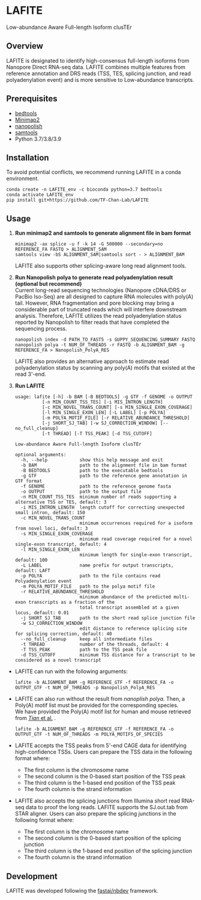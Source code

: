 LAFITE
======

Low-abundance Aware Full-length Isoform clusTEr

Overview
--------
LAFITE is designated to identify high-consensus full-length isoforms from Nanopore Direct RNA-seq data. LAFITE combines multiple features from reference annotation and DRS reads (TSS, TES, splicing junction, and read polyadenylation event) and is more sensitive to Low-abundance transcripts.



Prerequisites
-------------
* [bedtools](https://github.com/arq5x/bedtools2)
* [Minimap2](https://github.com/lh3/minimap2)
* [nanopolish](https://github.com/jts/nanopolish)
* [samtools](http://www.htslib.org)
* Python 3.7/3.8/3.9

Installation
------------
To avoid potential conflicts, we recommend running LAFITE in a conda environment.
```
conda create -n LAFITE_env -c bioconda python=3.7 bedtools
conda activate LAFITE_env
pip install git+https://github.com/TF-Chan-Lab/LAFITE
```

Usage
-----
1. **Run minimap2 and samtools to generate alignment file in bam format**
	```
	minimap2 -ax splice -u f -k 14 -G 500000 --secondary=no REFERENCE_FA FASTQ > ALIGNMENT_SAM
	samtools view -bS ALIGNMENT_SAM|samtools sort - > ALIGNMENT_BAM
	```
	LAFITE also supports other splicing-aware long read alignment tools.
2. **Run Nanopolish polya to generate read polyadenylation result (optional but recommend)**  
Current long-read sequencing technologies (Nanopore cDNA/DRS or PacBio Iso-Seq) are all designed to capture RNA molecules with poly(A) tail. However, RNA fragmentation and pore blocking may bring a considerable part of truncated reads which will interfere downstream analysis. Therefore, LAFITE utilizes the read polyadenylation status reported by Nanopolish to filter reads that have completed the sequencing process.  

   ```
   nanopolish index -d PATH_TO_FAST5 -s GUPPY_SEQUENCING_SUMMARY FASTQ
   nanopolish polya -t NUM_OF_THREADS -r FASTQ -b ALIGNMENT_BAM -g REFERENCE_FA > Nanopolish_PolyA_RES
   ```
	LAFITE also provides an alternative approach to estimate read polyadenylation status by scanning any poly(A) motifs that existed at the read 3'-end.  

1. **Run LAFITE**  
	```
	usage: lafite [-h] -b BAM [-B BEDTOOLS] -g GTF -f GENOME -o OUTPUT
              [-n MIN_COUNT_TSS_TES] [-i MIS_INTRON_LENGTH]
              [-c MIN_NOVEL_TRANS_COUNT] [-s MIN_SINGLE_EXON_COVERAGE]
              [-l MIN_SINGLE_EXON_LEN] [-L LABEL] [-p POLYA]
              [-m POLYA_MOTIF_FILE] [-r RELATIVE_ABUNDANCE_THRESHOLD]
              [-j SHORT_SJ_TAB] [-w SJ_CORRECTION_WINDOW] [--no_full_cleanup]
              [-t THREAD] [-T TSS_PEAK] [-d TSS_CUTOFF]

	Low-abundance Aware Full-length Isoform clusTEr

	optional arguments:
	  -h, --help            show this help message and exit
	  -b BAM                path to the alignment file in bam format
	  -B BEDTOOLS           path to the executable bedtools
	  -g GTF                path to the reference gene annotation in GTF format
	  -f GENOME             path to the reference genome fasta
	  -o OUTPUT             path to the output file
	  -n MIN_COUNT_TSS_TES  minimum number of reads supporting a alternative TSS or TES, default: 3
	  -i MIS_INTRON_LENGTH  length cutoff for correcting unexpected small intron, default: 150
	  -c MIN_NOVEL_TRANS_COUNT
	                        minimum occurrences required for a isoform from novel loci, default: 3
	  -s MIN_SINGLE_EXON_COVERAGE
	                        minimum read coverage required for a novel single-exon transcript, default: 4
	  -l MIN_SINGLE_EXON_LEN
	                        minimum length for single-exon transcript, default: 100
	  -L LABEL              name prefix for output transcripts, default: LAFT
	  -p POLYA              path to the file contains read Polyadenylation event
	  -m POLYA_MOTIF_FILE   path to the polya motif file
	  -r RELATIVE_ABUNDANCE_THRESHOLD
	                        minimum abundance of the predicted multi-exon transcripts as a fraction of the
							total transcript assembled at a given locus, default: 0.01
	  -j SHORT_SJ_TAB       path to the short read splice junction file
	  -w SJ_CORRECTION_WINDOW
	                        edit distance to reference splicing site for splicing correction, default: 40
	  --no_full_cleanup     keep all intermediate files
	  -t THREAD             number of the threads, default: 4
	  -T TSS_PEAK           path to the TSS peak file
	  -d TSS_CUTOFF         minimum TSS distance for a transcript to be considered as a novel transcript
	```
- LAFITE can run with the following arguments:
   ```
   lafite -b ALIGNMENT_BAM -g REFERENCE_GTF -f REFERENCE_FA -o OUTPUT_GTF -t NUM_OF_THREADS -p Nanopolish_PolyA_RES
   ```
- LAFITE can also run without the result from *nanoplish polya*. Then, a Poly(A) motif list must be provided for the corresponding species.  
   We have provided the Poly(A) motif list for human and mouse retrieved from [*Tian* et al.](https://academic.oup.com/nar/article/33/1/201/2401035) .
   
   ```
   lafite -b ALIGNMENT_BAM -g REFERENCE_GTF -f REFERENCE_FA -o OUTPUT_GTF -t NUM_OF_THREADS -m POLYA_MOTIFS_OF_SPECIES
   ```
- LAFITE accepts the TSS peaks from 5'-end CAGE data for identifying high-confidence TSSs. Users can prepare the TSS data in the following format where:
  - The first column is the chromosome name
  - The second column is the 0-based start position of the TSS peak
  - The third column is the 1-based end position of the TSS peak
  - The fourth column is the strand information  
- LAFITE also accepts the splicing junctions from Illumina short read RNA-seq data to proof the long reads. LAFITE supports the SJ.out.tab from STAR aligner. Users can also prepare the splicing junctions in the following format where:
  - The first column is the chromosome name
  - The second column is the 0-based start position of the splicing junction
  - The third column is the 1-based end position of the splicing junction
  - The fourth column is the strand information  

Development
-----------

LAFITE was developed following the [fastai/nbdev](https://github.com/fastai/nbdev) framework.
